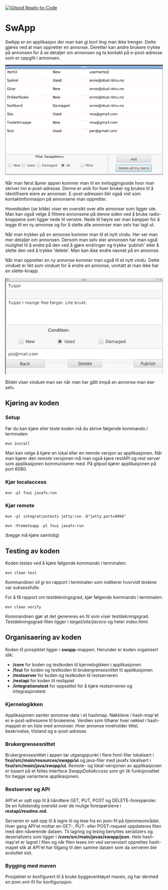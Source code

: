 [![Gitpod Ready-to-Code](https://img.shields.io/badge/Gitpod-Ready--to--Code-blue?logo=gitpod)](https://gitpod.idi.ntnu.no/#https://gitlab.stud.idi.ntnu.no/it1901/groups-2020/gr2065/gr2065) 

# SwApp
 
SwApp er en applikasjon der man kan gi bort ting man ikke trenger. Dette gjøres ved at man oppretter en annonse. Deretter kan andre brukere trykke på annonsen for å se detaljer om annonsen og ta kontakt på e-post-adresse som er oppgitt i annonsen. 

![](images/viewpage.PNG)

Når man først åpner appen kommer man til en innloggingsside hvor man skriver inn e-post-adresse. Denne er unik for hver bruker og brukes til å identifisere eiere av annonser. E-post-adressen blir også vist som kontaktinformasjon på annonsene man oppretter.

Hovedsiden (se bilde) viser en oversikt over alle annonser som ligger ute. Man kan også velge å filtrere annonsene på denne siden ved å bruke radio-knappene som ligger nede til venstre. Nede til høyre ser man kanpper for å legge til en ny annonse og for å slette alle annonser man selv har lagt ut.

Når man trykker på en annonse kommer man til et nytt vindu. Her ser man mer detaljer om annonsen. Dersom man selv eier annonsen har man også mulighet til å endre på den ved å gjøre endringer og trykke 'publish' eller å slette den ved å trykke 'delete'. Man kan ikke endre navnet på en annonse.

Når man oppretter en ny annonse kommer man også til et nytt vindu. Dette vinduet er likt som vinduet for å endre en annonse, unntatt at man ikke har en slette-knapp.

![](images/swappItemView.PNG)

Bildet viser vinduet man ser når man har gått innpå en annonse man eier selv.

## Kjøring av koden
### Setup
Før du kan kjøre eller teste koden må du skrive følgende kommando i terminalen:
```
mvn install
```
Man kan velge å kjøre en lokal eller en remote versjon av applikasjonen.
Når man kjører den remote versjonen må man også kjøre restAPI og rest server som applikasjonen kommuniserer med. På gitpod kjører applikasjonen på port 6080.

### Kjør localaccess
```
mvn -pl fxui javafx:run
```

### Kjør remote
```
mvn -pl integrationtests jetty:run -D"jetty.port=8999"
```

```
mvn -Premoteapp -pl fxui javafx:run
```
(begge må kjøre samtidig)

## Testing av koden
Koden testes ved å kjøre følgende kommando i terminalen:
```
mvn clean test
```
Kommandoen vil gi en rapport i terminalen som indikerer hvorvidt testene var suksessfulle. 

For å få rapport om testdekningsgrad, kjør følgende kommando i terminalen:
```
mvn clean verify
```
Kommandoen gjør at det genereres en fil som viser testdekningsgrad. Testdekningsgrad-filen ligger i *target/site/jacoco* og heter *index.html*.

## Organisaering av koden 

Koden til prosjektet ligger i **swapp**-mappen. Herunder er koden organisert slik:
- **/core** for koden og testkoden til kjernelogikken i applikasjonen
- **/fxui** for koden og testkoden til brukergrensesnittet til applikasjonen
- **/restserver** for koden og testkoden til restserveren
- **/restapi** for koden til restapiet
- **/integrationstest** for oppsettet for å kjøre restserveren og integrasjonstest
 
### Kjernelogikken
Applikasjonen samler annonse-data i et hashmap. Nøkklene i hash-map'et er e-post-adressene til brukerene. Verdien som tilhører hver nøkkel i hash-mappet er en liste med annonser. Hver annonse inneholder tittel, beskrivelse, tilstand og e-post-adresse.

### Brukergrensesnittet
Brukergrensesnittet i appen tar utgangspunkt i flere fxml-filer lokalisert i **fxui/src/main/resources/swapp/ui** og java-filer med javafx lokalisert i **fxui/src/main/java/swapp/ui**. Remote- og lokal-versjonen av applikasjonen er basert på et felles interface *SwappDataAccess* som gir lik funksjonalitet for begge variantene applikasjonen.


### Restserver og API
API'et er satt opp til å håndtere GET, PUT, POST og DELETE-forespørsler. Se en fullstendig oversikt over de mulige forespørslene i **restapi/readme.md**.

Serveren er satt opp til å lagre til og lese fra en json-fil på hjemmeområdet. Hver gang API'et mottar en GET-, PUT- eller POST-request oppdateres filen med den nåverende dataen. Til lagring og lesing benyttes serializers og deserializers som ligger i **/core/src/main/javas/swapp/json**. Hele hash-map'et er lagret i filen og når filen leses inn ved serverstart opprettes hash-mapet slik at API'et har tilgang til den samme dataen som da serveren ble avsluttet sist.

### Bygging med maven 
Prosjektet er konfigurert til å bruke byggeverktøyet maven, og har dermed en pom.xml-fil for konfigurasjon. 
